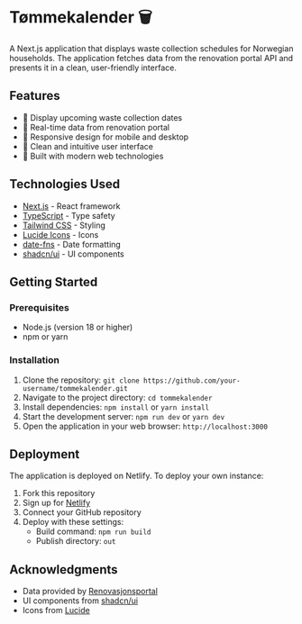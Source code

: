 # Tømmekalender 🗑️

A Next.js application that displays waste collection schedules for Norwegian households. The application fetches data from the renovation portal API and presents it in a clean, user-friendly interface.

## Features

- 📅 Display upcoming waste collection dates
- 🔄 Real-time data from renovation portal
- 📱 Responsive design for mobile and desktop
- 🎨 Clean and intuitive user interface
- 🌙 Built with modern web technologies

## Technologies Used

- [Next.js](https://nextjs.org/) - React framework
- [TypeScript](https://www.typescriptlang.org/) - Type safety
- [Tailwind CSS](https://tailwindcss.com/) - Styling
- [Lucide Icons](https://lucide.dev/) - Icons
- [date-fns](https://date-fns.org/) - Date formatting
- [shadcn/ui](https://ui.shadcn.com/) - UI components

## Getting Started

### Prerequisites

- Node.js (version 18 or higher)
- npm or yarn

### Installation

1. Clone the repository: `git clone https://github.com/your-username/tommekalender.git`
2. Navigate to the project directory: `cd tommekalender`
3. Install dependencies: `npm install` or `yarn install`
4. Start the development server: `npm run dev` or `yarn dev`
5. Open the application in your web browser: `http://localhost:3000`

## Deployment

The application is deployed on Netlify. To deploy your own instance:

1. Fork this repository
2. Sign up for [Netlify](https://www.netlify.com/)
3. Connect your GitHub repository
4. Deploy with these settings:
   - Build command: `npm run build`
   - Publish directory: `out`

## Acknowledgments

- Data provided by [Renovasjonsportal](https://kalender.renovasjonsportal.no/)
- UI components from [shadcn/ui](https://ui.shadcn.com/)
- Icons from [Lucide](https://lucide.dev/)

